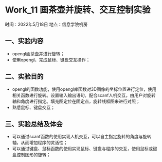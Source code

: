 # Work_11  画茶壶并旋转、交互控制实验

时间：2022年5月18日
地点：信息学院机房


## 一、实验内容

* opengl画茶壶并进行旋转；
* 使用opengl，完成鼠标、键盘交互操作；


## 二、实验目的

* opengl的函数功能，使用opengl库函数对3D图像的坐标位置进行定位，使用相关函数进行旋转。设置输入输出语句，配合scanf人机交互，由用户对旋转轴和角度进行指定。填充图定位在固定点，旋转线框图来进行对照；
* 熟悉鼠标、键盘交互；

## 三、实验总结及体会

* 可以通过scanf函数的使用实现人机交互，可以自主指定旋转的角度与旋转轴，从而增加程序的灵活性；
* 可以通过键盘、鼠标函数的使用实现鼠标、键盘与程序的交互，使用鼠标或键盘控制图形的旋转；
